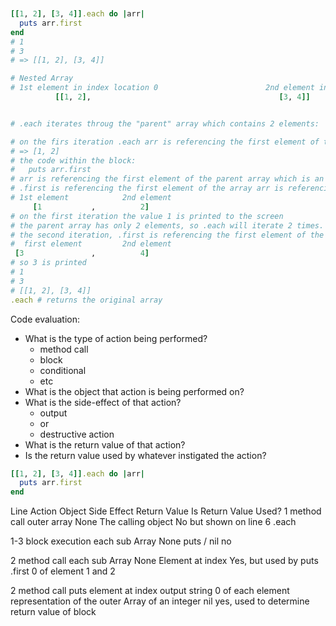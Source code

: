 
```ruby


[[1, 2], [3, 4]].each do |arr|
  puts arr.first
end
# 1
# 3
# => [[1, 2], [3, 4]]

# Nested Array
# 1st element in index location 0                        2nd element in index location 1
          [[1, 2],                                          [3, 4]]


# .each iterates throug the "parent" array which contains 2 elements:  and array containing [1,2]  and an array containing [3, 4]

# on the firs iteration .each arr is referencing the first element of the parent array
# => [1, 2] 
# the code within the block:
#   puts arr.first 
# arr is referencing the first element of the parent array which is an array containing [1, 2]
# .first is referencing the first element of the array arr is referencing
# 1st element            2nd element
     [1           ,          2]
# on the first iteration the value 1 is printed to the screen
# the parent array has only 2 elements, so .each will iterate 2 times. 
# the second iteration, .first is referencing the first element of the 2nd element of the parent array
#  first element         2nd element
 [3               ,          4]
# so 3 is printed 
# 1
# 3
# [[1, 2], [3, 4]]
.each # returns the original array
```

Code evaluation:

  + What is the type of action being performed?
    + method call
    + block
    + conditional
    + etc
  + What is the object that action is being performed on?
  + What is the side-effect of that action?
    + output
    + or
    + destructive action
  + What is the return value of that action?
  + Is the return value used by whatever instigated the action?

```ruby
[[1, 2], [3, 4]].each do |arr|
  puts arr.first
end
```

Line   Action          Object           Side Effect        Return Value            Is Return Value Used?
1      method call     outer array      None               The calling object      No but shown on line 6 
        .each

1-3   block
      execution      each sub Array     None              puts / nil               no


2    method call     each sub Array    None               Element at index        Yes, but used by puts
     .first                                               0 of element 1 and 2    

2 method call puts   element at index    output string
                      0 of each element  representation
                      of the outer Array  of an integer       nil                   yes, used to determine
                                                                                    return value of block
                                                                                                     






































